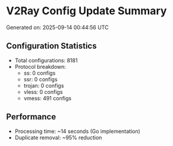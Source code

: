 # V2Ray Config Update Summary
Generated on: 2025-09-14 00:44:56 UTC

## Configuration Statistics
- Total configurations: 8181
- Protocol breakdown:
  - ss: 0 configs
  - ssr: 0 configs
  - trojan: 0 configs
  - vless: 0 configs
  - vmess: 491 configs

## Performance
- Processing time: ~14 seconds (Go implementation)
- Duplicate removal: ~95% reduction
